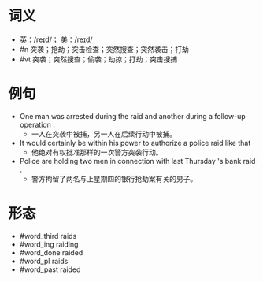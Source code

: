 # 词义
- 英：/reɪd/； 美：/reɪd/
- #n 突袭；抢劫；突击检查；突然搜查；突然袭击；打劫
- #vt 突袭；突然搜查；偷袭；劫掠；打劫；突击搜捕
# 例句
- One man was arrested during the raid and another during a follow-up operation .
	- 一人在突袭中被捕，另一人在后续行动中被捕。
- It would certainly be within his power to authorize a police raid like that
	- 他绝对有权批准那样的一次警方突袭行动。
- Police are holding two men in connection with last Thursday 's bank raid .
	- 警方拘留了两名与上星期四的银行抢劫案有关的男子。
# 形态
- #word_third raids
- #word_ing raiding
- #word_done raided
- #word_pl raids
- #word_past raided
